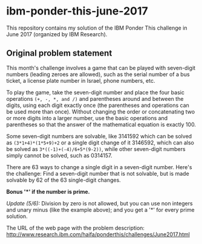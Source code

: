 # ibm-ponder-this-june-2017
This repository contains my solution of the IBM Ponder This challenge in June 2017 (organized by IBM Research).

## Original problem statement
This month's challenge involves a game that can be played with seven-digit numbers (leading zeroes are allowed), such as the serial number of a bus ticket, a license plate number in Israel, phone numbers, etc. 

To play the game, take the seven-digit number and place the four basic operations `(+, -, *, and /)` and parentheses around and between the digits, using each digit exactly once (the parentheses and operations can be used more than once). Without changing the order or concatenating two or more digits into a larger number, use the basic operations and parentheses so that the answer of the mathematical equation is exactly 100. 

Some seven-digit numbers are solvable, like 3141592 which can be solved as `(3*1+4)*(1*5+9)+2` or a single digit change of it 3146592, which can also be solved as `3*((-1)+(-4)/6+5*(9-2))`, while other seven-digit numbers simply cannot be solved, such as 0314157. 

There are 63 ways to change a single digit in a seven-digit number. 
Here's the challenge: Find a seven-digit number that is not solvable, but is made solvable by 62 of the 63 single-digit changes. 

**Bonus '*' if the number is prime.**

*Update (5/6):* Division by zero is not allowed, but you can use non integers and unary minus (like the example above); and you get a '*' for every prime solution.

The URL of the web page with the problem description: http://www.research.ibm.com/haifa/ponderthis/challenges/June2017.html
